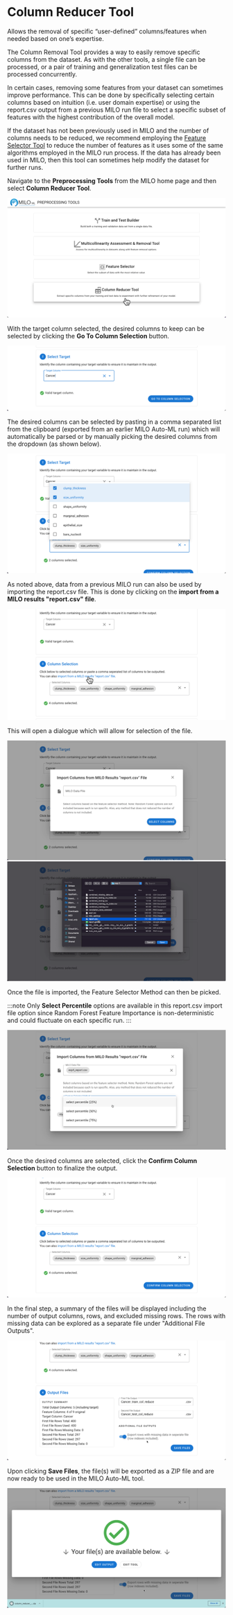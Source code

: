 # Column Reducer Tool

Allows the removal of specific “user-defined” columns/features when needed based on one’s expertise.

The Column Removal Tool provides a way to easily remove specific columns from the dataset. As with the other tools,
a single file can be processed, or a pair of training and generalization test files can be processed concurrently.

In certain cases, removing some features from your dataset can sometimes improve performance. This can be done by
specifically selecting certain columns based on intuition (i.e. user domain expertise) or using the report.csv output
from a previous MILO run file to select a specific subset of features with the highest contribution of the overall model.

If the dataset has not been previously used in MILO and the number of columns needs to be reduced, we recommend
employing the [Feature Selector Tool](./feature-selector.md) to reduce the number of features as it uses some of the same
algorithms employed in the MILO run process. If the data has already been used in MILO, then this tool can sometimes help
modify the dataset for further runs.

Navigate to the **Preprocessing Tools** from the MILO home page and then select **Column Reducer Tool**.

![Column Reducer Tool](./images/column_red_01.png)

With the target column selected, the desired columns to keep can be selected by clicking the **Go To Column Selection** button.

![Select Target](./images/column_red_07.png)

The desired columns can be selected by pasting in a comma separated list from the clipboard (exported from an earlier MILO
Auto-ML run) which will automatically be parsed or by manually picking the desired columns from the dropdown (as shown below).

![Column Selection](./images/column_red_08.png)

As noted above, data from a previous MILO run can also be used by importing the report.csv file. This is done by clicking
on the **import from a MILO results "report.csv" file**.

![Import from MILO](./images/column_red_09.png)

This will open a dialogue which will allow for selection of the file.

![Import Dialogue](./images/column_red_10.png)
![File Select](./images/column_red_11.png)

Once the file is imported, the Feature Selector Method can then be picked.

:::note
Only **Select Percentile** options are available in this report.csv import file option since Random Forest Feature Importance
is non-deterministic and could fluctuate on each specific run.
:::

![Import Columns from MILO](./images/column_red_12.png)

Once the desired columns are selected, click the **Confirm Column Selection** button to finalize the output.

![Review Column Selection](./images/column_red_13.png)

In the final step, a summary of the files will be displayed including the number of output columns, rows, and excluded missing rows.
The rows with missing data can be explored as a separate file under "Additional File Outputs".

![Output Files](./images/column_red_14.png)

Upon clicking **Save Files**, the file(s) will be exported as a ZIP file and are now ready to be used in the MILO Auto-ML tool.

![Download Files](./images/column_red_15.png)
